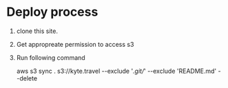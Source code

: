 # Deploy process

1. clone this site.
1. Get appropreate permission to access s3
1. Run following command

    aws s3 sync . s3://kyte.travel --exclude '*.git/*' --exclude 'README.md' --delete

